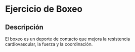 # Ejercicio de Boxeo

## Descripción
El boxeo es un deporte de contacto que mejora la resistencia cardiovascular, la fuerza y la coordinación.
